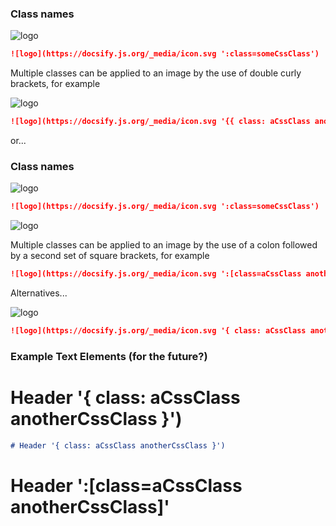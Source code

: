 ### Class names

![logo](https://docsify.js.org/_media/icon.svg ':class=someCssClass')

```md
![logo](https://docsify.js.org/_media/icon.svg ':class=someCssClass')
```

Multiple classes can be applied to an image by the use of double curly brackets, for example

![logo](https://docsify.js.org/_media/icon.svg '{{ class: aCssClass anotherCssClass }}')

```md
![logo](https://docsify.js.org/_media/icon.svg '{{ class: aCssClass anotherCssClass }}')
```

or...

### Class names

![logo](https://docsify.js.org/_media/icon.svg ':class=someCssClass')

```md
![logo](https://docsify.js.org/_media/icon.svg ':class=someCssClass')
```

![logo](https://docsify.js.org/_media/icon.svg ':[class=aCssClass anotherCssClass]')

Multiple classes can be applied to an image by the use of a colon followed by a second set of square brackets, for example

```md
![logo](https://docsify.js.org/_media/icon.svg ':[class=aCssClass anotherCssClass]')
```

Alternatives...

![logo](https://docsify.js.org/_media/icon.svg '{ class: aCssClass anotherCssClass }')

```md
![logo](https://docsify.js.org/_media/icon.svg '{ class: aCssClass anotherCssClass }')
```

### Example Text Elements (for the future?)

# Header '{ class: aCssClass anotherCssClass }')

```md
# Header '{ class: aCssClass anotherCssClass }')
```

# Header ':[class=aCssClass anotherCssClass]'
